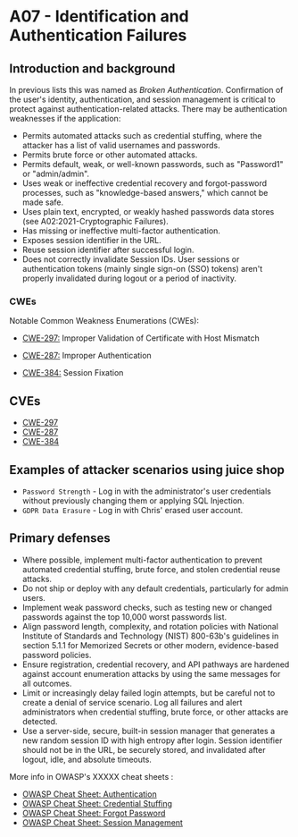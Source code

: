 # A07 - Identification and Authentication Failures

## Introduction and background

In previous lists this was named as _Broken Authentication_. Confirmation of the
user's identity, authentication, and session management is critical to protect
against authentication-related attacks. There may be authentication weaknesses
if the application:

- Permits automated attacks such as credential stuffing, where the attacker has
a list of valid usernames and passwords.
- Permits brute force or other automated attacks.
- Permits default, weak, or well-known passwords, such as "Password1" or
"admin/admin".
- Uses weak or ineffective credential recovery and forgot-password processes,
such as "knowledge-based answers," which cannot be made safe.
- Uses plain text, encrypted, or weakly hashed passwords data stores
(see A02:2021-Cryptographic Failures).
- Has missing or ineffective multi-factor authentication.
- Exposes session identifier in the URL.
- Reuse session identifier after successful login.
- Does not correctly invalidate Session IDs. User sessions or authentication
tokens (mainly single sign-on (SSO) tokens) aren't properly invalidated during
logout or a period of inactivity.

### CWEs

Notable Common Weakness Enumerations (CWEs):

- [CWE-297:](https://cwe.mitre.org/data/definitions/297.html)
Improper Validation of Certificate with Host Mismatch

- [CWE-287:](https://cwe.mitre.org/data/definitions/287.html)
Improper Authentication

- [CWE-384:](https://cwe.mitre.org/data/definitions/384.html)
Session Fixation

## CVEs

- [CWE-297](https://www.opencve.io/cve?cwe=CWE-297)
- [CWE-287](https://www.opencve.io/cve?cwe=CWE-287)
- [CWE-384](https://www.opencve.io/cve?cwe=CWE-384)

## Examples of attacker scenarios using juice shop

- `Password Strength` -
Log in with the administrator's user credentials without previously changing
them or applying SQL Injection.
- `GDPR Data Erasure` - Log in with Chris' erased user account.

## Primary defenses

- Where possible, implement multi-factor authentication to prevent automated
credential stuffing, brute force, and stolen credential reuse attacks.
- Do not ship or deploy with any default credentials, particularly for
admin users.
- Implement weak password checks, such as testing new or changed passwords
against the top 10,000 worst passwords list.
- Align password length, complexity, and rotation policies with National
Institute of Standards and Technology (NIST) 800-63b's guidelines in section
5.1.1 for Memorized Secrets or other modern, evidence-based password policies.
- Ensure registration, credential recovery, and API pathways are hardened
against account enumeration attacks by using the same messages for all outcomes.
- Limit or increasingly delay failed login attempts, but be careful not to
create a denial of service scenario. Log all failures and alert administrators
when credential stuffing, brute force, or other attacks are detected.
- Use a server-side, secure, built-in session manager that generates a new
random session ID with high entropy after login. Session identifier should not
be in the URL, be securely stored, and invalidated after logout, idle, and
absolute timeouts.

More info in OWASP's XXXXX cheat sheets :

- [OWASP Cheat Sheet: Authentication](https://cheatsheetseries.owasp.org/cheatsheets/Authentication_Cheat_Sheet.html)
- [OWASP Cheat Sheet: Credential Stuffing](https://cheatsheetseries.owasp.org/cheatsheets/Credential_Stuffing_Prevention_Cheat_Sheet.html)
- [OWASP Cheat Sheet: Forgot Password](https://cheatsheetseries.owasp.org/cheatsheets/Forgot_Password_Cheat_Sheet.html)
- [OWASP Cheat Sheet: Session Management](https://cheatsheetseries.owasp.org/cheatsheets/Session_Management_Cheat_Sheet.html)
